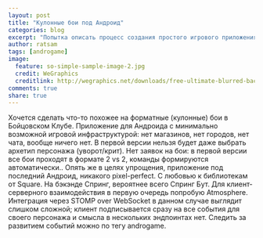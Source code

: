```yaml
---
layout: post
title: "Кулонные бои под Андроид"
categories: blog
excerpt: "Попытка описать процесс создания простого игрового приложения с интерфейсом Андроида"
author: ratsam
tags: [androgame]
image:
  feature: so-simple-sample-image-2.jpg
  credit: WeGraphics
  creditlink: http://wegraphics.net/downloads/free-ultimate-blurred-background-pack/
comments: true
share: true
---
```


Хочется сделать что-то похожее на форматные (кулонные) бои в Бойцовском Клубе.
Приложение для Андроида с минимально возможной игровой инфраструктурой: нет магазинов, нет городов, нет чата, вообще ничего нет. В первой версии нельзя будет даже выбрать архетип персонажа (уворот/крит). Нет заявок на бои: в первой версии все бои проходят в формате 2 vs 2, команды формируются автоматически..
Опять же в целях упрощения, приложение под последний Андроид, никакого pixel-perfect. С любовью к библиотекам от Square.
На бэкэнде Спринг, вероятнее всего Спринг Бут. Для клиент-серверного взаимодействия в первую очередь попробую Atmosphere. Интеграция через STOMP over WebSocket в данном случае выглядит слишком сложной; клиент подписывается сразу на все события для своего персонажа и смысла в нескольких эндпоинтах нет. 
Следить за развитием событий можно по тегу androgame.
